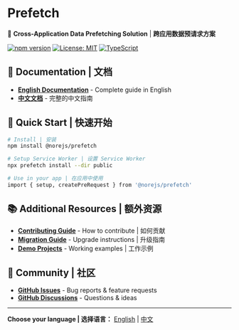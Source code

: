 # Prefetch

🚀 **Cross-Application Data Prefetching Solution** | **跨应用数据预请求方案**

[![npm version](https://img.shields.io/npm/v/@norejs/prefetch.svg)](https://www.npmjs.com/package/@norejs/prefetch)
[![License: MIT](https://img.shields.io/badge/License-MIT-yellow.svg)](https://opensource.org/licenses/MIT)
[![TypeScript](https://img.shields.io/badge/TypeScript-Ready-blue.svg)](https://www.typescriptlang.org/)

## 📖 Documentation | 文档

- **[English Documentation](README.md)** - Complete guide in English
- **[中文文档](README.zh-CN.md)** - 完整的中文指南

## 🚀 Quick Start | 快速开始

```bash
# Install | 安装
npm install @norejs/prefetch

# Setup Service Worker | 设置 Service Worker
npx prefetch install --dir public

# Use in your app | 在应用中使用
import { setup, createPreRequest } from '@norejs/prefetch'
```

## 📚 Additional Resources | 额外资源

- **[Contributing Guide](CONTRIBUTING.md)** - How to contribute | 如何贡献
- **[Migration Guide](MIGRATION.md)** - Upgrade instructions | 升级指南
- **[Demo Projects](demos/)** - Working examples | 工作示例

## 🤝 Community | 社区

- **[GitHub Issues](https://github.com/your-org/prefetch/issues)** - Bug reports & feature requests
- **[GitHub Discussions](https://github.com/your-org/prefetch/discussions)** - Questions & ideas

---

**Choose your language | 选择语言：** [English](README.md) | [中文](README.zh-CN.md)